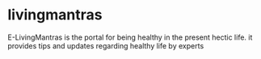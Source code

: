 # livingmantras
E-LivingMantras is the portal for being healthy in the present hectic life. it provides tips and updates regarding healthy life by experts

